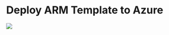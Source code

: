 # Deploy ARM Template to Azure

<a href="https://portal.azure.com/#create/Microsoft.Template/uri/https%3A%2F%2Fraw.githubusercontent.com%2Ffgauna12%2FNebbodoro%2Fmaster%2Fsrc%2FNebbodoro.ARM%2Fazuredeploy.json" target="_blank">
    <img src="http://azuredeploy.net/deploybutton.png"/>
</a>
